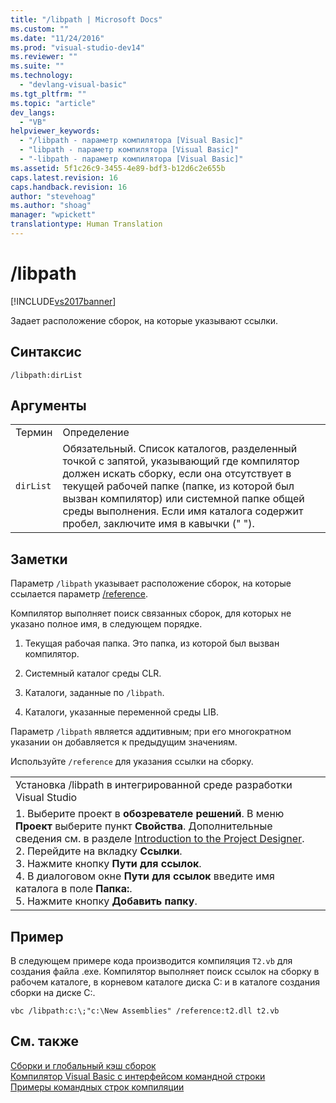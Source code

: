 ```yaml
---
title: "/libpath | Microsoft Docs"
ms.custom: ""
ms.date: "11/24/2016"
ms.prod: "visual-studio-dev14"
ms.reviewer: ""
ms.suite: ""
ms.technology: 
  - "devlang-visual-basic"
ms.tgt_pltfrm: ""
ms.topic: "article"
dev_langs: 
  - "VB"
helpviewer_keywords: 
  - "/libpath - параметр компилятора [Visual Basic]"
  - "libpath - параметр компилятора [Visual Basic]"
  - "-libpath - параметр компилятора [Visual Basic]"
ms.assetid: 5f1c26c9-3455-4e89-bdf3-b12d6c2e655b
caps.latest.revision: 16
caps.handback.revision: 16
author: "stevehoag"
ms.author: "shoag"
manager: "wpickett"
translationtype: Human Translation
---
```

# /libpath
[!INCLUDE[vs2017banner](../../../csharp/includes/vs2017banner.md)]

Задает расположение сборок, на которые указывают ссылки.  
  
## Синтаксис  
  
```  
/libpath:dirList  
```  
  
## Аргументы  
  
|||  
|-|-|  
|Термин|Определение|  
|`dirList`|Обязательный.  Список каталогов, разделенный точкой с запятой, указывающий где компилятор должен искать сборку, если она отсутствует в текущей рабочей папке \(папке, из которой был вызван компилятор\) или системной папке общей среды выполнения.  Если имя каталога содержит пробел, заключите имя в кавычки \(" "\).|  
  
## Заметки  
 Параметр `/libpath` указывает расположение сборок, на которые ссылается параметр [\/reference](../../../visual-basic/reference/command-line-compiler/reference.md).  
  
 Компилятор выполняет поиск связанных сборок, для которых не указано полное имя, в следующем порядке.  
  
1.  Текущая рабочая папка.  Это папка, из которой был вызван компилятор.  
  
2.  Системный каталог среды CLR.  
  
3.  Каталоги, заданные по `/libpath`.  
  
4.  Каталоги, указанные переменной среды LIB.  
  
 Параметр `/libpath` является аддитивным; при его многократном указании он добавляется к предыдущим значениям.  
  
 Используйте `/reference` для указания ссылки на сборку.  
  
||  
|-|  
|Установка \/libpath в интегрированной среде разработки Visual Studio|  
|1.  Выберите проект в **обозревателе решений**.  В меню **Проект** выберите пункт **Свойства**.  Дополнительные сведения см. в разделе [Introduction to the Project Designer](http://msdn.microsoft.com/ru-ru/898dd854-c98d-430c-ba1b-a913ce3c73d7).<br />2.  Перейдите на вкладку **Ссылки**.<br />3.  Нажмите кнопку **Пути для ссылок**.<br />4.  В диалоговом окне **Пути для ссылок** введите имя каталога в поле **Папка:**.<br />5.  Нажмите кнопку **Добавить папку**.|  
  
## Пример  
 В следующем примере кода производится компиляция `T2.vb` для создания файла .exe.  Компилятор выполняет поиск ссылок на сборку в рабочем каталоге, в корневом каталоге диска C: и в каталоге создания сборки на диске C:.  
  
```  
vbc /libpath:c:\;"c:\New Assemblies" /reference:t2.dll t2.vb  
```  
  
## См. также  
 [Сборки и глобальный кэш сборок](../Topic/Assemblies%20and%20the%20Global%20Assembly%20Cache%20\(C%23%20and%20Visual%20Basic\).md)   
 [Компилятор Visual Basic с интерфейсом командной строки](../../../visual-basic/reference/command-line-compiler/index.md)   
 [Примеры командных строк компиляции](../../../visual-basic/reference/command-line-compiler/sample-compilation-command-lines.md)
